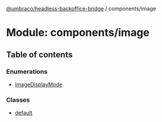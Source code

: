 [@umbraco/headless-backoffice-bridge](../README.md) / components/image

# Module: components/image

## Table of contents

### Enumerations

- [ImageDisplayMode](../enums/components_image.ImageDisplayMode.md)

### Classes

- [default](../classes/components_image.default.md)
